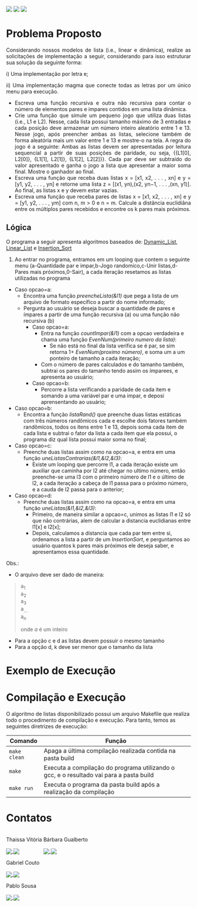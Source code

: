 <div style="display: inline-block;">
<img src="https://img.shields.io/badge/C-00599C?style=for-the-badge&logo=c&logoColor=white"/> 
<img src="https://img.shields.io/badge/Visual_Studio_Code-0078D4?style=for-the-badge&logo=visual%20studio%20code&logoColor=white"/> 
<img src="https://img.shields.io/badge/Ubuntu-E95420?style=for-the-badge&logo=ubuntu&logoColor=white"/> 
</a> 
</div>

# Problema Proposto
<div align="justify">
Considerando nossos modelos de lista (i.e., linear e dinâmica), realize as solicitações de implementação a seguir, considerando para isso estruturar sua solução da seguinte forma: 
  <p></p>
  <p>i) Uma implementação por letra e; </p>
  <p>ii) Uma implementação magma que conecte todas as letras por um único menu para execução.</p>
<ul style="none">
<li> Escreva uma função recursiva e outra não recursiva para contar o número de elementos pares e impares contidos em uma lista dinâmica. </li>
 
 <li>Crie uma função que simule um pequeno jogo que utiliza duas listas (i.e., L1 e L2). Nesse, cada lista possui tamanho máximo de 3 entradas e cada posição deve armazenar um número inteiro aleatório entre 1 e 13. Nesse jogo, após preencher ambas as listas, selecione também de forma aleatória mais um valor entre 1 e 13 e mostre-o na tela. A regra do jogo é a seguinte: Ambas as listas devem ser apresentadas por leitura sequencial a partir de suas posições de paridade, ou seja, {{L1[0], L2[0]}, {L1[1], L2[1]}, {L1[2], L2[2]}}. Cada par deve ser subtraído do valor apresentado e ganha o jogo a lista que apresentar a maior soma final. Mostre o ganhador ao final.</li>
 
 <li>Escreva uma função que receba duas listas x = [x1, x2, . . . , xn] e y = [y1, y2, . . . , yn] e retorne uma lista z = [(x1, yn),(x2, yn−1, . . . ,(xn, y1)]. Ao final, as listas x e y devem estar vazias.</li>
 
 <li>Escreva uma função que receba pares de listas x = [x1, x2, . . . , xn] e y = [y1, y2, . . . , ym] com n, m > 0 e n = m. Calcule a distância euclidiâna entre os múltiplos pares recebidos e encontre os k pares mais próximos.</li>
  </ul>
</div>

## Lógica
O programa a seguir apresenta algoritmos baseados de: [Dynamic_List](https://github.com/mpiress/dynamic_list.git), [Linear_List](https://github.com/mpiress/linear_list.git) e [Insertion_Sort](https://github.com/mpiress/InsertionSort.git)      
       
1) Ao entrar no programa, entramos em um looping que contem o seguinte menu (a-Quantidade par e impar,b-Jogo randomico,c-Unir listas,d-Pares mais próximos,0-Sair), a cada iteração resetamos as listas utilizadas no programa         
- Caso opcao=a:
  - Encontra uma função *preencheLista(&l1)* que pega a lista de um arquivo de formato específico a partir do nome informado;      
  - Pergunta ao usuário se deseja buscar a quantidade de pares e ímpares a partir de uma função recursiva (a) ou uma função não recursiva (b)     
    - Caso opcao=a:
      - Entra na função *countImpar(&l1)* com a opcao verdadeira e chama uma função *EvenNum(primeiro numero da lista)*:
        - Se não está no final da lista verifica se é par, se sim retorna 1+ *EvenNum(proximo número)*, e soma um a um ponteiro de tamanho a cada iteração;     
      - Com o número de pares calculados e do tamanho também, subtrai os pares do tamanho tendo assim os ímparees, e apresenta ao usuário;     
    - Caso opcao=b:
      - Percorre a lista verificando a paridade de cada item e somando a uma variável par e uma impar, e deposi aprensentando ao usuário;     
- Caso opcao=b:
  - Encontra a função *listaRand()* que preenche duas listas estáticas com três números randômicos cada e escolhe dois fatores também randômicos, todos os itens entre 1 e 13, depois soma cada item de cada lista e subtrai o fator da lista a cada item que ela possui, o programa diz qual lista possui maior soma no final;    
- Caso opcao=c:
  - Preenche duas listas assim como na opcao=a, e entra em uma função *uneListasContrarias(&l1,&l2,&l3)*:
    - Existe um looping que percorre l1, a cada iteração existe um auxiliar que caminha por l2 até chegar no ultimo número, então preenche-se uma l3 com o primeiro número de l1 e o último de l2, a cada iteração a cabeça de l1 passa para o próximo número, e a cauda de l2 passa para o anterior;
- Caso opcao=d:
  - Preenche duas listas assim como na opcao=a, e entra em uma função *uneListas(&l1,&l2,&l3)*:
    - Primeiro, de maneira similar a opcao=c, unimos as listas l1 e l2 só que não contrárias, alem de calcular a distancia euclidianas entre l1[x] e l2[x];     
    - Depois, calculamos a distancia que cada par tem entre si, ordenamos a lista a partir de um *InsertionSort*, e perguntamos ao usuário quantos k pares mais próximos ele deseja saber, e apresentamos essa quantidade.      

Obs.:    
- O arquivo deve ser dado de maneira:
>a<sub>1</sub><br>
>a<sub>2</sub><br>
>a<sub>3</sub><br>
>a<sub>...</sub><br>
>a<sub>n</sub><br>
>
>onde *a* é um inteiro
- Para a opção c e d as listas devem possuir o mesmo tamanho       
- Para a opção d, k deve ser menor que o tamanho da lista

# Exemplo de Execução

# Compilação e Execução

O algoritmo de listas disponibilizado possui um arquivo Makefile que realiza todo o procedimento de compilação e execução. Para tanto, temos as seguintes diretrizes de execução:

<div>

| Comando                |  Função                                                                                           |
| -----------------------| ------------------------------------------------------------------------------------------------- |
|  `make clean`          | Apaga a última compilação realizada contida na pasta build                                        |
|  `make`                | Executa a compilação do programa utilizando o gcc, e o resultado vai para a pasta build           |
|  `make run`            | Executa o programa da pasta build após a realização da compilação                                 |

</div>

# Contatos

<div style="display: inline-block;">
 <p align="justify"> Thaissa Vitória</p>
<a href="https://t.me/thaissadaldegan">
<img align="center" src="https://img.shields.io/badge/Telegram-2CA5E0?style=for-the-badge&logo=telegram&logoColor=white"/> 
</a>

<a href="https://www.linkedin.com/in/thaissa-vitoria-daldegan-6a84b9153/">
<img align="center" src="https://img.shields.io/badge/LinkedIn-0077B5?style=for-the-badge&logo=linkedin&logoColor=white"/>
</a>

</div>


<div style="display: inline-block;">
 <p align="justify">Bárbara Gualberto</p>
<a href="https://t.me/barbrinas">
<img align="center" src="https://img.shields.io/badge/Telegram-2CA5E0?style=for-the-badge&logo=telegram&logoColor=white"/> 
</a>

<a href="https://www.linkedin.com/in/barbara-gualberto/">
<img align="center" src="https://img.shields.io/badge/LinkedIn-0077B5?style=for-the-badge&logo=linkedin&logoColor=white"/>
</a>

</div>


 <div>
<p align="justify"> Gabriel Couto</p>
<a href="https://t.me/Couto1411">
<img align="center" src="https://img.shields.io/badge/Telegram-2CA5E0?style=for-the-badge&logo=telegram&logoColor=white"/> 

<a href="https://www.linkedin.com/in/gabriel-couto-582060200">
<img align="center" src="https://img.shields.io/badge/LinkedIn-0077B5?style=for-the-badge&logo=linkedin&logoColor=white"/>
</a>
</div>
  
  <div>
<p align="justify"> Pablo Sousa</p>
<a href="https://t.me/Pabloss_07">
<img align="center" src="https://img.shields.io/badge/Telegram-2CA5E0?style=for-the-badge&logo=telegram&logoColor=white"/> 

<a href="https://www.linkedin.com/in/pablo-silva-734b22202">
<img align="center" src="https://img.shields.io/badge/LinkedIn-0077B5?style=for-the-badge&logo=linkedin&logoColor=white"/>
</a>
</div>
